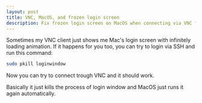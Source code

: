 ```yaml
---
layout: post
title: VNC, MacOS, and frozen login screen
description: Fix frozen login screen on MacOS when connecting via VNC from Windows
---
```


Sometimes my VNC client just shows me Mac's login screen with infinitely
loading animation. If it happens for you too, you can try to login via SSH and run this command:

```bash
sudo pkill loginwindow
```

Now you can try to connect trough VNC and it should work.

Basically it just kills the process of login window and MacOS just runs it again automatically.
